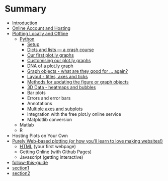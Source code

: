 # Summary

* [Introduction](README.md)
* [Online Account and Hosting](online_account_and_hosting.md)
* [Plotting Locally and Offline](content/plotting_locally_and_offline/intro.md)
   * [Python](content/plotting_locally_and_offline/python/intro.md)
       * [Setup](content/plotting_locally_and_offline/python/setup.md)
       * [Dicts and lists — a crash course](content/plotting_locally_and_offline/python/dicts_and_lists_crash_course.md)
       * [Our first plot.ly graphs](content/plotting_locally_and_offline/python/our_first_plotly_graphs.md)
       * [Customising our plot.ly graphs](content/plotting_locally_and_offline/python/customising_our_plotly_graphs.md)
       * [DNA of a plot.ly graph](content/plotting_locally_and_offline/python/dna_of_a_plotly_graph.md)
       * [Graph objects - what are they good for ... again?](content/plotting_locally_and_offline/python/graph_objects_-_what_are_they_good_for__again.md)
       * [Layout - titles, axes and ticks](content/plotting_locally_and_offline/python/layout_-_titles,_axes_and_ticks.md)
       * [Methods for updating the figure or graph objects](content/plotting_locally_and_offline/python/methods_for_updating_the_figure_or_graph_objects.md)
       * [3D Data - heatmaps and bubbles](content/plotting_locally_and_offline/python/3d_data_-_bubbles_and_heatmaps.md)
       * Bar plots
       * Errors and error bars
       * Annotations
       * [Multiple axes and subplots](content/plotting_locally_and_offline/python/multiple_axes_and_subplots.md)
       * Integration with the free plot.ly online service
       * Matplotlib conversion
   * Matlab
   * R
* Hosting Plots on Your Own
* [Purely Web-based plotting (or how you'll learn to love making websites!)](content/purely_web_based_plotting/purely_web-based_plotting_or_how_youll_learn_to_lo.md)
   * [HTML](content/purely_web_based_plotting/html.md) (your first webpage)
   * Getting Online (with Github Pages)
   * Javascript (getting interactive)
* [follow-this-guide](gitbooksintro.md)
* [section1](content/section1.md)
* [section2](content/section2.md)

